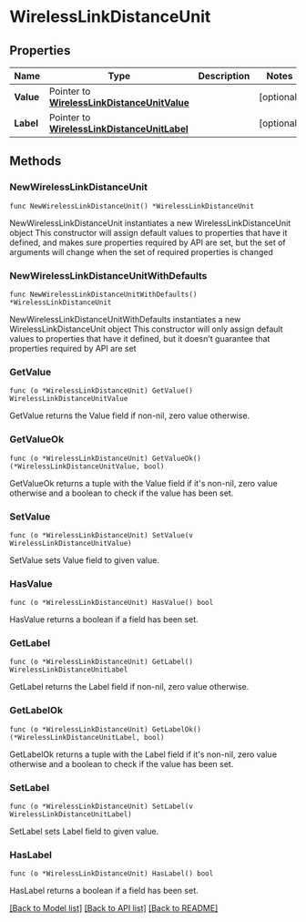 # WirelessLinkDistanceUnit

## Properties

Name | Type | Description | Notes
------------ | ------------- | ------------- | -------------
**Value** | Pointer to [**WirelessLinkDistanceUnitValue**](WirelessLinkDistanceUnitValue.md) |  | [optional] 
**Label** | Pointer to [**WirelessLinkDistanceUnitLabel**](WirelessLinkDistanceUnitLabel.md) |  | [optional] 

## Methods

### NewWirelessLinkDistanceUnit

`func NewWirelessLinkDistanceUnit() *WirelessLinkDistanceUnit`

NewWirelessLinkDistanceUnit instantiates a new WirelessLinkDistanceUnit object
This constructor will assign default values to properties that have it defined,
and makes sure properties required by API are set, but the set of arguments
will change when the set of required properties is changed

### NewWirelessLinkDistanceUnitWithDefaults

`func NewWirelessLinkDistanceUnitWithDefaults() *WirelessLinkDistanceUnit`

NewWirelessLinkDistanceUnitWithDefaults instantiates a new WirelessLinkDistanceUnit object
This constructor will only assign default values to properties that have it defined,
but it doesn't guarantee that properties required by API are set

### GetValue

`func (o *WirelessLinkDistanceUnit) GetValue() WirelessLinkDistanceUnitValue`

GetValue returns the Value field if non-nil, zero value otherwise.

### GetValueOk

`func (o *WirelessLinkDistanceUnit) GetValueOk() (*WirelessLinkDistanceUnitValue, bool)`

GetValueOk returns a tuple with the Value field if it's non-nil, zero value otherwise
and a boolean to check if the value has been set.

### SetValue

`func (o *WirelessLinkDistanceUnit) SetValue(v WirelessLinkDistanceUnitValue)`

SetValue sets Value field to given value.

### HasValue

`func (o *WirelessLinkDistanceUnit) HasValue() bool`

HasValue returns a boolean if a field has been set.

### GetLabel

`func (o *WirelessLinkDistanceUnit) GetLabel() WirelessLinkDistanceUnitLabel`

GetLabel returns the Label field if non-nil, zero value otherwise.

### GetLabelOk

`func (o *WirelessLinkDistanceUnit) GetLabelOk() (*WirelessLinkDistanceUnitLabel, bool)`

GetLabelOk returns a tuple with the Label field if it's non-nil, zero value otherwise
and a boolean to check if the value has been set.

### SetLabel

`func (o *WirelessLinkDistanceUnit) SetLabel(v WirelessLinkDistanceUnitLabel)`

SetLabel sets Label field to given value.

### HasLabel

`func (o *WirelessLinkDistanceUnit) HasLabel() bool`

HasLabel returns a boolean if a field has been set.


[[Back to Model list]](../README.md#documentation-for-models) [[Back to API list]](../README.md#documentation-for-api-endpoints) [[Back to README]](../README.md)


